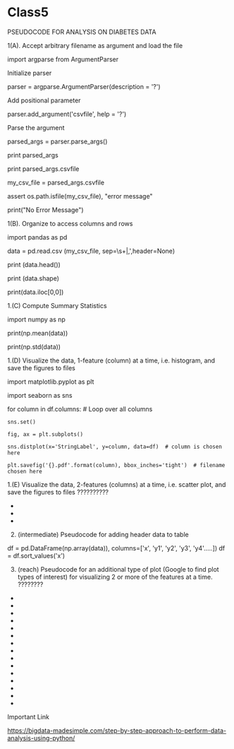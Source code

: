 # Class5

PSEUDOCODE FOR ANALYSIS ON DIABETES DATA

1(A). Accept arbitrary filename as argument and load the file

import argparse from ArgumentParser

Initialize parser

parser = argparse.ArgumentParser(description = '?')

Add positional parameter

parser.add_argument('csvfile', help = '?')

Parse the argument

parsed_args = parser.parse_args()

print parsed_args

print parsed_args.csvfile

my_csv_file = parsed_args.csvfile

assert os.path.isfile(my_csv_file), "error message"

print("No Error Message")

1(B). Organize to access columns and rows

import pandas as pd

data = pd.read.csv (my_csv_file, sep=\s+|,',header=None)

print (data.head())

print (data.shape)

print(data.iloc[0,0])

1.(C) Compute Summary Statistics

import numpy as np

print(np.mean(data))

print(np.std(data))

1.(D) Visualize the data, 1-feature (column) at a time, i.e. histogram, and save the figures to files

import matplotlib.pyplot as plt

import seaborn as sns

for column in df.columns:  # Loop over all columns 

    sns.set()
    
    fig, ax = plt.subplots()
    
    sns.distplot(x='StringLabel', y=column, data=df)  # column is chosen here
    
    plt.savefig('{}.pdf'.format(column), bbox_inches='tight')  # filename chosen here

1.(E) Visualize the data, 2-features (columns) at a time, i.e. scatter plot, and save the figures to files
??????????

*
*
*

2. (intermediate)  Pseudocode for adding header data to table

df = pd.DataFrame(np.array(data)), columns=['x', 'y1', 'y2', 'y3', 'y4'.....])
df = df.sort_values('x')

3. (reach) Pseudocode for an additional type of plot (Google to find plot types of interest) for visualizing 2 or more of the features at a time.
????????

*
*
*
*
*
*
*
*
*
*
*
*
*
*
*








Important Link

https://bigdata-madesimple.com/step-by-step-approach-to-perform-data-analysis-using-python/
